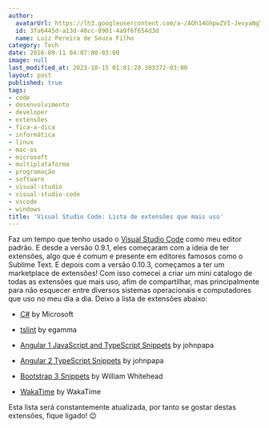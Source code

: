 ```yaml
---
author:
  avatarUrl: https://lh3.googleusercontent.com/a-/AOh14GhpwZVI-JevyaNgTdlrOT6YN20cI6V9Kxtq38Ij8AQ=s100
  id: 3fa6445d-a13d-40cc-8901-4a9f6f654d3d
  name: Luiz Pereira de Souza Filho
category: Tech
date: 2016-09-11 04:07:00-03:00
image: null
last_modified_at: 2023-10-15 01:01:20.303372-03:00
layout: post
published: true
tags:
- code
- desenvolvimento
- developer
- extensões
- fica-a-dica
- informática
- linux
- mac-os
- microsoft
- multiplataforma
- programação
- software
- visual-studio
- visual-studio-code
- vscode
- windows
title: 'Visual Studio Code: Lista de extensões que mais uso'
---
```


Faz um tempo que tenho usado o <a href="https://code.visualstudio.com" target="_blank">Visual Studio Code</a> como meu editor padrão. E desde a versão 0.9.1, eles começaram com a ideia de ter extensões, algo que é comum e presente em editores famosos como o Sublime Text. E depois com a versão 0.10.3, começamos a ter um marketplace de extensões! Com isso comecei a criar um mini catalogo de todas as extensões que mais uso, afim de compartilhar, mas principalmente para não esquecer entre diversos sistemas operacionais e computadores que uso no meu dia a dia. Deixo a lista de extensões abaixo:

* <a href="https://marketplace.visualstudio.com/items?itemName=ms-vscode.csharp" target="_blank">C#</a> by Microsoft

* <a href="https://marketplace.visualstudio.com/items?itemName=eg2.tslint" target="_blank">tslint</a> by egamma

* <a href="https://marketplace.visualstudio.com/items?itemName=johnpapa.Angular1" target="_blank">Angular 1 JavaScript and TypeScript Snippets</a> by johnpapa

* <a href="https://marketplace.visualstudio.com/items?itemName=johnpapa.Angular2" target="_blank">Angular 2 TypeScript Snippets</a> by johnpapa

* <a href="https://marketplace.visualstudio.com/items?itemName=wcwhitehead.bootstrap-3-snippets" target="_blank">Bootstrap 3 Snippets</a> by William Whitehead

* <a href="https://marketplace.visualstudio.com/items?itemName=WakaTime.vscode-wakatime" target="_blank">WakaTime</a> by WakaTime

Esta lista será constantemente atualizada, por tanto se gostar destas extensões, fique ligado! 😉
